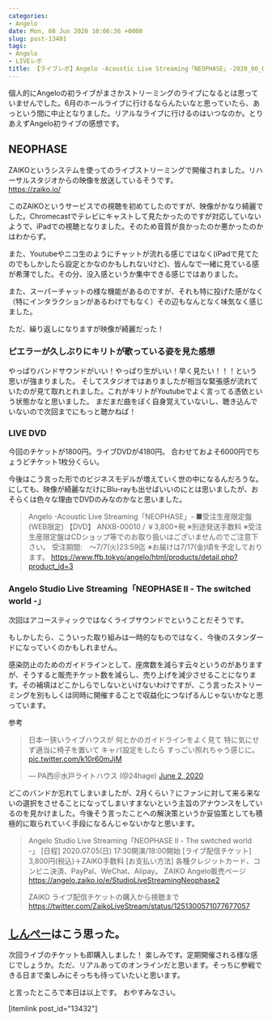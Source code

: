 ```yaml
---
categories:
- Angelo
date: Mon, 08 Jun 2020 10:06:36 +0000
slug: post-13401
tags:
- Angelo
- LIVEレポ
title: 【ライブレポ】Angelo -Acoustic Live Streaming「NEOPHASE」-2020_06_07@ZAIKO
---
```


個人的にAngeloの初ライブがまさかストリーミングのライブになるとは思っていませんでした。6月のホールライブに行けるならんたいなと思っていたら、あっという間に中止となりました。リアルなライブに行けるのはいつなのか。とりあえずAngelo初ライブの感想です。

<h2>NEOPHASE</h2>
ZAIKOというシステムを使ってのライブストリーミングで開催されました。リハーサルスタジオからの映像を放送しているそうです。

<div class="graybox"><a href="https://zaiko.io/">https://zaiko.io/</a></div>

このZAIKOというサービスでの視聴を初めてしたのですが、映像がかなり綺麗でした。Chromecastでテレビにキャストして見たかったのですが対応していないようで、iPadでの視聴となりました。そのため音質が良かったのか悪かったのかはわからず。

また、Youtubeやニコ生のようにチャットが流れる感じではなく(iPadで見てたのでもしかしたら設定とかなのかもしれないけど)、皆んなで一緒に見ている感が希薄でした。その分、没入感というか集中できる感じではありました。

また、スーパーチャットの様な機能があるのですが、それも特に投げた感がなく（特にインタラクションがあるわけでもなく）その辺もなんとなく味気なく感じました。

ただ、繰り返しになりますが映像が綺麗だった！

<h3>ピエラーが久しぶりにキリトが歌っている姿を見た感想</h3>
やっぱりバンドサウンドがいい！やっぱり生がいい！早く見たい！！！という思いが強まりました。
そしてスタジオではありましたが相当な緊張感が流れていたのが見て取れとれました。これがキリトがYoutubeでよく言ってる憑依という状態かなと思いました。
まだまだ曲をぼく自身覚えていないし、聴き込んでいないので次回までにもっと聴かねば！

<h3>LIVE DVD</h3>
今回のチケットが1800円。ライブDVDが4180円。
合わせておよそ6000円でちょうどチケット1枚分くらい。

今後はこう言った形でのビジネスモデルが増えていく世の中になるんだろうな。にしても、映像が綺麗なだけにBlu-rayも出せばいいのにとは思いましたが、おそらくは色々な理由でDVDのみなのかなと思いました。

<blockquote>
Angelo -Acoustic Live Streaming「NEOPHASE」-
■受注生産限定盤(WEB限定)
【DVD】 ANXB-00010 / ￥3,800+税 ※別途発送手数料
※受注生産限定盤はCDショップ等でのお取り扱いはございませんのでご注意下さい。
受注期間:　～7/7(火)23:59迄
※お届けは7/17(金)頃を予定しております。
<a href="https://www.ffb.tokyo/angelo/html/products/detail.php?product_id=3">https://www.ffb.tokyo/angelo/html/products/detail.php?product_id=3</a>
</blockquote>

<h3>Angelo Studio Live Streaming「NEOPHASE Ⅱ - The switched world -」</h3>
次回はアコースティックではなくライブサウンドでということだそうです。

もしかしたら、こういった取り組みは一時的なものではなく、今後のスタンダードになっていくのかもしれません。

感染防止のためのガイドラインとして、座席数を減らす云々というのがありますが、そうすると販売チケット数を減らし、売り上げを減少させることになります。その補填はどこかしらでしないといけないわけですが、こう言ったストリーミングを別もしくは同時に開催することで収益化につなげるんじゃないかなと思っています。

参考
<blockquote class="twitter-tweet">
<p dir="ltr" lang="ja">日本一狭いライブハウスが
何とかのガイドラインをよく見て
特に気にせず適当に椅子を置いて
キャパ設定をしたら
すっごい照れちゃう感じに。 <a href="https://t.co/k10r60mJjM">pic.twitter.com/k10r60mJjM</a></p>
— PA西＠水戸ライトハウス (@24hage) <a href="https://twitter.com/24hage/status/1267802684116983809?ref_src=twsrc%5Etfw">June 2, 2020</a></blockquote>
<script async src="https://platform.twitter.com/widgets.js" charset="utf-8"></script>

どこのバンドか忘れてしまいましたが、2月くらい？にファンに対して来る来ないの選択をさせることになってしまいすまないという主旨のアナウンスをしているのを見かけました。今後そう言ったことへの解決策というか妥協策としても積極的に取られていく手段になるんじゃないかなと思います。

<blockquote>
Angelo Studio Live Streaming「NEOPHASE Ⅱ - The switched world -」
[日程]
2020.07.05(日) 17:30開演/18:00開始
[ライブ配信チケット]
3,800円(税込)＋ZAIKO手数料
[お支払い方法]
各種クレジットカード、コンビニ決済、PayPal、WeChat、Alipay。
ZAIKO Angelo販売ページ
<a href="https://angelo.zaiko.io/e/StudioLiveStreamingNeophase2">https://angelo.zaiko.io/e/StudioLiveStreamingNeophase2</a>

ZAIKO ライブ配信チケットの購入から視聴まで
<a href="https://twitter.com/ZaikoLiveStream/status/1251300571077677057">https://twitter.com/ZaikoLiveStream/status/1251300571077677057</a>
</blockquote>

<h2><a href="https://twitter.com/s_s_p_y">しんぺー</a>はこう思った。</h2>
次回ライブのチケットも即購入しました！
楽しみです。定期開催される様な感じでしょうか。ただ、リアルあってのオンラインだと思います。そっちに参戦できる日まで楽しみにそっちも待っていたいと思います。

と言ったところで本日は以上です。
おやすみなさい。

[itemlink post_id="13432"]
